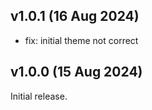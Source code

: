 ## v1.0.1 (16 Aug 2024)

* fix: initial theme not correct

## v1.0.0 (15 Aug 2024)

Initial release.
